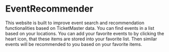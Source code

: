 # EventRecommender

This website is built to improve event search and recommendation functionalities based on TicketMaster data. You can find events in a list based on your locations. You can add your favorite events to by clicking the heart icon, that these items are stored into your favorite list. Then similar events will be recommended to you based on your favorite items.


